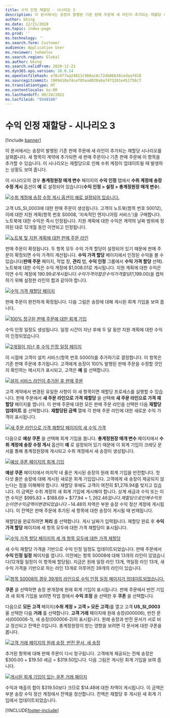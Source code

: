 ```yaml
---
title: 수익 인정 재할당 - 시나리오 3
description: 이 문서에서는 송장이 발행된 기존 판매 주문에 새 라인이 추가되는 재할당 시나리오를 살펴봅니다. 새 항목이 계약에 추가되면 새 판매 주문이나 기존 판매 주문에 이 항목을 추가할 수 있습니다.
author: bking
ms.date: 12/21/2020
ms.topic: index-page
ms.prod: ''
ms.technology: ''
ms.search.form: Customer
audience: Application User
ms.reviewer: twheeloc
ms.search.region: Global
ms.author: bking
ms.search.validFrom: 2020-12-21
ms.dyn365.ops.version: 10.0.14
ms.openlocfilehash: e76c077aa24813c9b6ac8c72db06b38cedaafd18
ms.sourcegitcommit: 1909d18a74cef85aad020a6a7473281e451f58c7
ms.translationtype: HT
ms.contentlocale: ko-KR
ms.lasthandoff: 08/24/2022
ms.locfileid: "9348188"
---
```

# <a name="revenue-recognition-reallocation--scenario-3"></a>수익 인정 재할당 - 시나리오 3

[!include [banner](../includes/banner.md)]

이 문서에서는 송장이 발행된 기존 판매 주문에 새 라인이 추가되는 재할당 시나리오를 살펴봅니다. 새 항목이 계약에 추가되면 새 판매 주문이나 기존 판매 주문에 이 항목을 추가할 수 있습니다. 이 시나리오는 재할당으로 인해 수취 계정이 업데이트될 때 발생하는 상황도 보여 줍니다.

이 시나리오의 경우 **총계정원장 매개 변수** 페이지의 **수익 인정** 탭에서 **수취 계정에 송장 수정 게시** 옵션이 **예** 로 설정되어 있습니다(**수익 인정 \> 설정 \> 총계정원장 매개 변수**).

[![수취 계정에 송장 수정 게시 옵션이 예로 설정되어 있습니다.](./media/25_rev-rec-scenarios.png)](./media/25_rev-rec-scenarios.png)

고객 US\_SI\_0003에 대한 판매 주문이 생성됩니다. 고객이 노트북(항목 번호 S0012), 이에 대한 지원 계획(항목 번호 S0008, '지속적인 엔지니어링 서비스')을 구매합니다. 노트북에 대한 수익은 즉시 인정됩니다. 지원 계획에 대한 수익은 계약의 날짜 범위에 정의된 대로 12개월 동안 이연되고 인정됩니다.

[![노트북 및 지원 계획에 대한 판매 주문 라인](./media/26_rev-rec-scenarios.png)](./media/26_rev-rec-scenarios.png)

판매 주문이 확정됩니다. 두 항목 모두 수익 가격 할당이 설정되어 있기 때문에 판매 주문이 확정되면 수익 가격이 계산됩니다. **수익 가격 할당** 페이지에서 인정된 수익을 볼 수 있습니다(**판매 주문** 페이지, 작업 창, **관리** 탭, **수익 인정** 그룹에서 **수익 가격 할당** 선택). 노트북에 대한 수익은 수익 계정에 $1,008.01로 게시됩니다. 지원 계획에 대한 수익은 이연 수익 계정에 $190.99로 게시됩니다. 수익 가격의 합은 수익 가격 할당($1,199.00)을 캡처하기 위해 설정한 라인의 합과 같아야 합니다.

[![수익 가격 재할당 페이지](./media/27_rev-rec-scenarios.png)](./media/27_rev-rec-scenarios.png)

판매 주문이 완전하게 확정됩니다. 다음 그림은 송장에 대해 게시된 회계 기입을 보여 줍니다.

[![100% 청구된 판매 주문에 대한 회계 기입](./media/28_rev-rec-scenarios.png)](./media/28_rev-rec-scenarios.png)

수익 인정 일정도 생성됩니다. 일정 시간이 지난 후에 두 달 동안 지원 계획에 대한 수익이 인정되었습니다.

[![2개월이 지난 후 수익 인정 일정 페이지](./media/29_rev-rec-scenarios.png)](./media/29_rev-rec-scenarios.png)

이 시점에 고객이 설치 서비스(항목 번호 S0001)를 추가하기로 결정합니다. 이 항목은 기존 판매 주문에 추가됩니다. 고객에게 송장이 100% 발행된 판매 주문을 수정할 것인지 확인하는 메시지가 표시되고, 고객은 **예** 를 선택합니다.

[![설치 서비스 라인이 추가된 후 판매 주문](./media/30_rev-rec-scenarios.png)](./media/30_rev-rec-scenarios.png)

고객 계약에서 변경된 유일한 사항이 이 새 항목이면 재할당 프로세스를 실행할 수 있습니다. 판매 주문에서 **새 주문 라인으로 가격 재할당** 을 선택해 **새 주문 라인으로 가격 재할당** 페이지를 엽니다. 이 판매 주문에 대한 모든 판매 주문 라인을 선택한 다음 **재할당 업데이트** 를 선택합니다. **재할당된 금액** 열에 각 판매 주문 라인에 대한 새로운 수익 가격이 표시됩니다.

[![새 주문 라인으로 가격 재할당 페이지의 새 수익 가격](./media/31_rev-rec-scenarios.png)](./media/31_rev-rec-scenarios.png)

다음으로 **예상 쿠폰** 을 선택해 회계 기입을 봅니다. **총계정원장 매개 변수** 페이지에서 **수취 계정에 송장 수정 게시** 옵션이 **예** 로 설정되어 있기 때문에 이 회계 기입이 크레딧 문서를 통해 총계정원장에 게시되고 수취 계정에서 새 송장이 생성됩니다.

[![예상 쿠폰 페이지의 회계 기입](./media/32_rev-rec-scenarios.png)](./media/32_rev-rec-scenarios.png)

**예상 쿠폰** 페이지에서 마지막 네 줄은 게시된 송장의 원래 회계 기입을 반전합니다. 첫 다섯 줄은 송장에 대해 게시된 새로운 회계 기입입니다. 고객에게 새 송장이 제공되지 않는다는 점을 이해해야 합니다. 재할당 후에도 고객이 여전히 $1,276.94를 빚지고 있습니다. 이 금액은 수취 계정의 새 회계 기입에 게시해야 합니다. 상계 세금과 수익 또는 이연 수익은 $995.83 + $188.69 + $77.94 = $1,262.46입니다. 재할당으로 인해 수익 또는 이연 수익 금액이 변경되었습니다. -$14.48의 차액은 부분 송장 수익 정산 계정에 게시됩니다. 이 잔액은 판매 주문에 추가된 새 항목에 대한 송장이 게시될 때 반제됩니다.

재할당을 완료하려면 **처리** 를 선택합니다. 게시 날짜가 입력됩니다. 재할당 완료 후 **수익 가격 할당** 페이지에 세 항목 모두에 대한 가격 재할당이 표시됩니다.

[![수익 가격 할당 페이지의 세 개 항목 모두에 대한 가격 재할당](./media/33_rev-rec-scenarios.png)](./media/33_rev-rec-scenarios.png)

새 수익 재할당 가격을 기반으로 수익 인정 일정도 업데이트되었습니다. 판매 주문에서 **수익 인정 일정** 페이지를 엽니다. 이전에는 항목 S0008에 대해 13개의 라인이 있었습니다(12개월 일정이 이 항목에 할당됨). 지금은 원래 일정 라인 13개, 역일정 라인 13개, 새 수익 가격을 기반으로 하는 라인 13개로 이루어진 39개의 라인이 있습니다.

[![항목 S0008의 경우 39개의 라인으로 수익 인정 일정 페이지가 업데이트되었습니다.](./media/34_rev-rec-scenarios.png)](./media/34_rev-rec-scenarios.png)

**쿠폰** 을 선택하면 송장 분개장에 원래 회계 기입이 표시됩니다. 판매 주문에서 반전 기입과 새 회계 기입을 보려면 작업 창에서 **수익 조정** 을 선택한 후 **쿠폰** 을 선택합니다.

다음으로 **모든 고객** 페이지(**수취 계정 \> 고객 \> 모든 고객**)를 열고 고객 **US\_SI\_0003** 울 선택한 다음 **거래** 를 선택합니다. **고객 거래** 페이지에 원래 송장(000006), 반전 문서(000006-1), 새 송장(000006-2)이 표시됩니다. 원래 송장과 반전 문서가 서로 비교 정산되고 잔액은 0입니다. 총계정원장이 받는 영향을 보려면 각 문서에 대한 쿠폰을 봅니다.

[![고객 거래 페이지의 원래 송장, 반전 문서, 새 송장](./media/35_rev-rec-scenarios.png)](./media/35_rev-rec-scenarios.png)

추가된 항목에 대해 판매 주문이 다시 청구됩니다. 고객에게 제공되는 전체 송장은 $300.00 + $19.50 세금 = $319.50입니다. 다음 그림은 게시된 회계 기입을 보여 줍니다.

[![게시된 회계 기입이 있는 쿠폰 거래 페이지](./media/36_rev-rec-scenarios.png)](./media/36_rev-rec-scenarios.png)

수익과 매출의 합이 $319.50보다 크므로 $14.48에 대한 차액이 게시됩니다. 이 금액은 부분 송장 수익 정산 계정에서 잔액을 정산합니다. 잔액은 재할당 후 게시된 새 회계 기입에서 업데이트되었습니다.


[!INCLUDE[footer-include](../../includes/footer-banner.md)]
